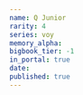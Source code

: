 ```yaml
---
name: Q Junior
rarity: 4
series: voy
memory_alpha:
bigbook_tier: -1
in_portal: true
date:
published: true
---
```



